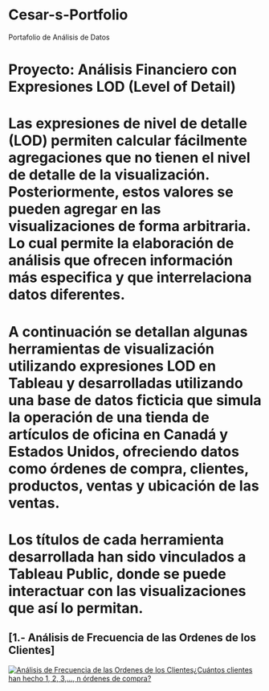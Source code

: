 # Cesar-s-Portfolio
Portafolio de Análisis de Datos
# Proyecto: Análisis Financiero con Expresiones LOD (Level of Detail)
# Las expresiones de nivel de detalle (LOD) permiten calcular fácilmente agregaciones que no tienen el nivel de detalle de la visualización. Posteriormente, estos valores se pueden agregar en las visualizaciones de forma arbitraria. Lo cual permite la elaboración de análisis que ofrecen información más especifica y que interrelaciona datos diferentes.
# A continuación se detallan algunas herramientas de visualización utilizando expresiones LOD en Tableau y desarrolladas utilizando una base de datos ficticia que simula la operación de una tienda de artículos de oficina en Canadá y Estados Unidos, ofreciendo datos como órdenes de compra, clientes, productos, ventas y ubicación de las ventas.
# Los títulos de cada herramienta desarrollada han sido vinculados a Tableau Public, donde se puede interactuar con las visualizaciones que así lo permitan.
## [1.- Análisis de Frecuencia de las Ordenes de los Clientes]
<div class='tableauPlaceholder' id='viz1751881928254' style='position: relative'><noscript><a href='#'><img alt='Análisis de Frecuencia de las Ordenes de los Clientes¿Cuántos clientes han hecho 1, 2, 3,..., n órdenes de compra? ' src='https:&#47;&#47;public.tableau.com&#47;static&#47;images&#47;1_&#47;1_-AnalissLODFrecuenciadeOrdenesdeClientes&#47;FRECUENCIADEORDENESDECLIENTES&#47;1_rss.png' style='border: none' /></a></noscript><object class='tableauViz'  style='display:none;'><param name='host_url' value='https%3A%2F%2Fpublic.tableau.com%2F' /> <param name='embed_code_version' value='3' /> <param name='site_root' value='' /><param name='name' value='1_-AnalissLODFrecuenciadeOrdenesdeClientes&#47;FRECUENCIADEORDENESDECLIENTES' /><param name='tabs' value='no' /><param name='toolbar' value='yes' /><param name='static_image' value='https:&#47;&#47;public.tableau.com&#47;static&#47;images&#47;1_&#47;1_-AnalissLODFrecuenciadeOrdenesdeClientes&#47;FRECUENCIADEORDENESDECLIENTES&#47;1.png' /> <param name='animate_transition' value='yes' /><param name='display_static_image' value='yes' /><param name='display_spinner' value='yes' /><param name='display_overlay' value='yes' /><param name='display_count' value='yes' /><param name='language' value='es-ES' /></object></div>                <script type='text/javascript'>                    var divElement = document.getElementById('viz1751881928254');                    var vizElement = divElement.getElementsByTagName('object')[0];                    vizElement.style.width='100%';vizElement.style.height=(divElement.offsetWidth*0.75)+'px';                    var scriptElement = document.createElement('script');                    scriptElement.src = 'https://public.tableau.com/javascripts/api/viz_v1.js';                    vizElement.parentNode.insertBefore(scriptElement, vizElement);                </script>
